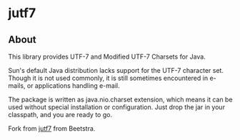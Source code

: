 # jutf7

About
-----

This library provides UTF-7 and Modified UTF-7 Charsets for Java.

Sun's default Java distribution lacks support for the UTF-7 character set.
Though it is not used commonly, it is still sometimes encountered in e-mails, or applications handling e-mail.

The package is written as java.nio.charset extension, which means it can be used without special installation or configuration.
Just drop the jar in your classpath, and you are ready to go.

Fork from [jutf7](http://jutf7.sourceforge.net/index.html) from Beetstra.
